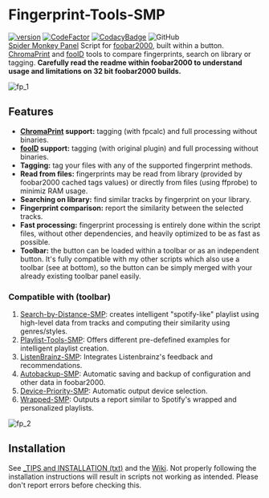 # Fingerprint-Tools-SMP
[![version][version_badge]][changelog]
[![CodeFactor][codefactor_badge]](https://www.codefactor.io/repository/github/regorxxx/Fingerprint-Tools-SMP/overview/main)
[![CodacyBadge][codacy_badge]](https://www.codacy.com/gh/regorxxx/Fingerprint-Tools-SMP/dashboard?utm_source=github.com&amp;utm_medium=referral&amp;utm_content=regorxxx/Fingerprint-Tools-SMP&amp;utm_campaign=Badge_Grade)
![GitHub](https://img.shields.io/github/license/regorxxx/Fingerprint-Tools-SMP)  
[Spider Monkey Panel](https://theqwertiest.github.io/foo_spider_monkey_panel) Script for [foobar2000](https://www.foobar2000.org), built within a button. [ChromaPrint](https://acoustid.org/chromaprint) and [fooID](https://hydrogenaud.io/index.php/topic,65185.0.html) tools to compare fingerprints, search on library or tagging. **Carefully read the readme within foobar2000 to understand usage and limitations on 32 bit foobar2000 builds.**

![fp_1](https://github.com/regorxxx/Fingerprint-Tools-SMP/assets/83307074/9c89735e-947b-468f-9b1d-a68093a051e9)

## Features

* **[ChromaPrint](https://acoustid.org/chromaprint) support:** tagging (with fpcalc) and full processing without binaries.
* **[fooID](https://hydrogenaud.io/index.php/topic,65185.0.html) support:** tagging (with original plugin) and full processing without binaries.
* **Tagging:** tag your files with any of the supported fingerprint methods.
* **Read from files:** fingerprints may be read from library (provided by foobar2000 cached tags values) or directly from files (using ffprobe) to minimiz RAM usage.
* **Searching on library:** find similar tracks by fingerprint on your library.
* **Fingerprint comparison:** report the similarity between the selected tracks.
* **Fast processing:** fingerprint processing is entirely done within the script files, without other dependencies, and heavily optimized to be as fast as possible.
* **Toolbar:** the button can be loaded within a toolbar or as an independent button. It's fully compatible with my other scripts which also use a toolbar (see at bottom), so the button can be simply merged with your already existing toolbar panel easily.

### Compatible with (toolbar)
 1. [Search-by-Distance-SMP](https://github.com/regorxxx/Search-by-Distance-SMP): creates intelligent "spotify-like" playlist using high-level data from tracks and computing their similarity using genres/styles.
 2. [Playlist-Tools-SMP](https://github.com/regorxxx/Playlist-Tools-SMP): Offers different pre-defefined examples for intelligent playlist creation.
 3. [ListenBrainz-SMP](https://github.com/regorxxx/ListenBrainz-SMP): Integrates Listenbrainz's feedback and recommendations.
 4. [Autobackup-SMP](https://github.com/regorxxx/Autobackup-SMP): Automatic saving and backup of configuration and other data in foobar2000.
 5. [Device-Priority-SMP](https://github.com/regorxxx/Device-Priority-SMP): Automatic output device selection.
 6. [Wrapped-SMP](https://github.com/regorxxx/Wrapped-SMP): Outputs a report similar to Spotify's wrapped and personalized playlists.

![fp_2](https://github.com/regorxxx/Fingerprint-Tools-SMP/assets/83307074/5403ac83-50b5-459a-9d96-c568e9f42c26)

## Installation
See [_TIPS and INSTALLATION (txt)](https://github.com/regorxxx/Fingerprint-Tools-SMP/blob/main/_TIPS%20and%20INSTALLATION.txt) and the [Wiki](https://github.com/regorxxx/Fingerprint-Tools-SMP/wiki/Installation).
Not properly following the installation instructions will result in scripts not working as intended. Please don't report errors before checking this.

[changelog]: CHANGELOG.md
[version_badge]: https://img.shields.io/github/release/regorxxx/Fingerprint-Tools-SMP.svg
[codacy_badge]: https://api.codacy.com/project/badge/Grade/e04be28637dd40d99fae7bd92f740677
[codefactor_badge]: https://www.codefactor.io/repository/github/regorxxx/Fingerprint-Tools-SMP/badge/main
